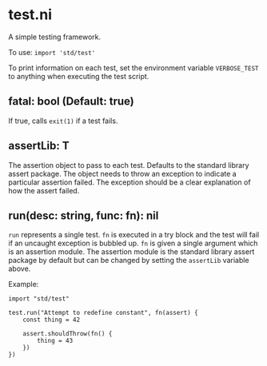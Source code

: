 # test.ni

A simple testing framework.

To use: `import 'std/test'`

To print information on each test, set the environment variable `VERBOSE_TEST`
to anything when executing the test script.

## fatal: bool (Default: true)

If true, calls `exit(1)` if a test fails.

## assertLib: T

The assertion object to pass to each test. Defaults to the standard library
assert package. The object needs to throw an exception to indicate a
particular assertion failed. The exception should be a clear explanation
of how the assert failed.

## run(desc: string, func: fn): nil

`run` represents a single test. `fn` is executed in a try block and the test will
fail if an uncaught exception is bubbled up. `fn` is given a single argument which
is an assertion module. The assertion module is the standard library assert package
by default but can be changed by setting the `assertLib` variable above.

Example:

```
import "std/test"

test.run("Attempt to redefine constant", fn(assert) {
    const thing = 42

    assert.shouldThrow(fn() {
        thing = 43
    })
})
```
